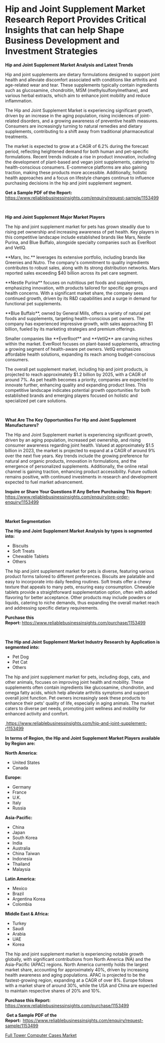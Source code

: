 <p><h1>Hip and Joint Supplement Market Research Report Provides Critical Insights that can help Shape Business Development and Investment Strategies</h1></p><p><strong>Hip and Joint Supplement Market Analysis and Latest Trends</strong></p>
<p><p>Hip and joint supplements are dietary formulations designed to support joint health and alleviate discomfort associated with conditions like arthritis and age-related wear and tear. These supplements typically contain ingredients such as glucosamine, chondroitin, MSM (methylsulfonylmethane), and various herbal extracts, which aim to enhance joint mobility and reduce inflammation.</p><p>The Hip and Joint Supplement Market is experiencing significant growth, driven by an increase in the aging population, rising incidences of joint-related disorders, and a growing awareness of preventive health measures. Consumers are increasingly turning to natural remedies and dietary supplements, contributing to a shift away from traditional pharmaceutical treatments. </p><p>The market is expected to grow at a CAGR of 6.2% during the forecast period, reflecting heightened demand for both human and pet-specific formulations. Recent trends indicate a rise in product innovation, including the development of plant-based and vegan joint supplements, catering to health-conscious consumers. E-commerce platforms are also gaining traction, making these products more accessible. Additionally, holistic health approaches and a focus on lifestyle changes continue to influence purchasing decisions in the hip and joint supplement segment.</p></p>
<p><strong>Get a Sample PDF of the Report:&nbsp;</strong> <a href="https://www.reliablebusinessinsights.com/enquiry/request-sample/1153499?utm_campaign=2224&utm_medium=2&utm_source=Github&utm_content=ia&utm_term=07022025&utm_id=hip-and-joint-supplement">https://www.reliablebusinessinsights.com/enquiry/request-sample/1153499</a></p>
<p>&nbsp;</p>
<p><strong>Hip and Joint Supplement Major Market Players</strong></p>
<p><p>The hip and joint supplement market for pets has grown steadily due to rising pet ownership and increasing awareness of pet health. Key players in this competitive landscape include established brands like Mars, Nestle Purina, and Blue Buffalo, alongside specialty companies such as EverRoot and VetIQ.</p><p>**Mars, Inc.** leverages its extensive portfolio, including brands like Greenies and Nutro. The company's commitment to quality ingredients contributes to robust sales, along with its strong distribution networks. Mars reported sales exceeding $40 billion across its pet care segment.</p><p>**Nestle Purina** focuses on nutritious pet foods and supplements, emphasizing innovation, with products tailored for specific age groups and health concerns. With a significant market share, the company sees continued growth, driven by its R&D capabilities and a surge in demand for functional pet supplements.</p><p>**Blue Buffalo**, owned by General Mills, offers a variety of natural pet foods and supplements, targeting health-conscious pet owners. The company has experienced impressive growth, with sales approaching $1 billion, fueled by its marketing strategies and premium offerings.</p><p>Smaller companies like **EverRoot** and **VetIQ** are carving niches within the market. EverRoot focuses on plant-based supplements, attracting a growing segment of health-aware pet owners. VetIQ emphasizes affordable health solutions, expanding its reach among budget-conscious consumers.</p><p>The overall pet supplement market, including hip and joint products, is projected to reach approximately $1.2 billion by 2025, with a CAGR of around 7%. As pet health becomes a priority, companies are expected to innovate further, enhancing quality and expanding product lines. This competitive landscape indicates potential growth opportunities for both established brands and emerging players focused on holistic and specialized pet care solutions.</p></p>
<p>&nbsp;</p>
<p><strong>What Are The Key Opportunities For Hip and Joint Supplement Manufacturers?</strong></p>
<p><p>The Hip and Joint Supplement market is experiencing significant growth, driven by an aging population, increased pet ownership, and rising consumer awareness regarding joint health. Valued at approximately $1.5 billion in 2023, the market is projected to expand at a CAGR of around 9% over the next five years. Key trends include the growing preference for natural and organic products, innovation in formulations, and the emergence of personalized supplements. Additionally, the online retail channel is gaining traction, enhancing product accessibility. Future outlook remains positive, with continued investments in research and development expected to fuel market advancement.</p></p>
<p><strong>Inquire or Share Your Questions If Any Before Purchasing This Report:</strong> <a href="https://www.reliablebusinessinsights.com/enquiry/pre-order-enquiry/1153499?utm_campaign=2224&utm_medium=2&utm_source=Github&utm_content=ia&utm_term=07022025&utm_id=hip-and-joint-supplement">https://www.reliablebusinessinsights.com/enquiry/pre-order-enquiry/1153499</a></p>
<p>&nbsp;</p>
<p><strong>Market Segmentation</strong></p>
<p><strong>The Hip and Joint Supplement Market Analysis by types is segmented into:</strong></p>
<p><ul><li>Biscuits</li><li>Soft Treats</li><li>Chewable Tablets</li><li>Others</li></ul></p>
<p><p>The hip and joint supplement market for pets is diverse, featuring various product forms tailored to different preferences. Biscuits are palatable and easy to incorporate into daily feeding routines. Soft treats offer a chewy texture that appeals to many pets, ensuring easy consumption. Chewable tablets provide a straightforward supplementation option, often with added flavoring for better acceptance. Other products may include powders or liquids, catering to niche demands, thus expanding the overall market reach and addressing specific dietary requirements.</p></p>
<p><strong>Purchase this Report:&nbsp;</strong><a href="https://www.reliablebusinessinsights.com/purchase/1153499?utm_campaign=2224&utm_medium=2&utm_source=Github&utm_content=ia&utm_term=07022025&utm_id=hip-and-joint-supplement">https://www.reliablebusinessinsights.com/purchase/1153499</a></p>
<p>&nbsp;</p>
<p><strong>The Hip and Joint Supplement Market Industry Research by Application is segmented into:</strong></p>
<p><ul><li>Pet Dog</li><li>Pet Cat</li><li>Others</li></ul></p>
<p><p>The hip and joint supplement market for pets, including dogs, cats, and other animals, focuses on improving joint health and mobility. These supplements often contain ingredients like glucosamine, chondroitin, and omega fatty acids, which help alleviate arthritis symptoms and support overall joint function. Pet owners increasingly seek these products to enhance their pets' quality of life, especially in aging animals. The market caters to diverse pet needs, promoting joint wellness and mobility for enhanced activity and comfort.</p></p>
<p><a href="https://www.reliablebusinessinsights.com/hip-and-joint-supplement-r1153499?utm_campaign=2224&utm_medium=2&utm_source=Github&utm_content=ia&utm_term=07022025&utm_id=hip-and-joint-supplement">&nbsp;https://www.reliablebusinessinsights.com/hip-and-joint-supplement-r1153499</a></p>
<p><strong>In terms of Region, the Hip and Joint Supplement Market Players available by Region are:</strong></p>
<p>
    <p> <strong> North America: </strong>
        <ul>
            <li>United States</li>
            <li>Canada</li>
        </ul>
        </p> 
    <p> <strong> Europe: </strong>
        <ul>
            <li>Germany</li>
            <li>France</li>
            <li>U.K.</li>
            <li>Italy</li>
            <li>Russia</li>
        </ul>
        </p> 
    <p> <strong> Asia-Pacific: </strong>
        <ul>
            <li>China</li>
            <li>Japan</li>
            <li>South Korea</li>
            <li>India</li>
            <li>Australia</li>
            <li>China Taiwan</li>
            <li>Indonesia</li>
            <li>Thailand</li>
            <li>Malaysia</li>
        </ul>
        </p> 
    <p> <strong> Latin America: </strong>
        <ul>
            <li>Mexico</li>
            <li>Brazil</li>
            <li>Argentina Korea</li>
            <li>Colombia</li>
        </ul>
        </p> 
    <p> <strong> Middle East & Africa: </strong>
        <ul>
            <li>Turkey</li>
            <li>Saudi</li>
            <li>Arabia</li>
            <li>UAE</li>
            <li>Korea</li>
        </ul>
    </p>
    </p>
<p><p>The hip and joint supplement market is experiencing notable growth globally, with significant contributions from North America (NA) and the Asia-Pacific (APAC) regions. North America currently holds the largest market share, accounting for approximately 40%, driven by increasing health awareness and aging populations. APAC is projected to be the fastest-growing region, expanding at a CAGR of over 8%. Europe follows with a market share of around 30%, while the USA and China are expected to maintain respective shares of 20% and 10%.</p></p>
<p><strong>Purchase this Report: </strong><a href="https://www.reliablebusinessinsights.com/purchase/1153499?utm_campaign=2224&utm_medium=2&utm_source=Github&utm_content=ia&utm_term=07022025&utm_id=hip-and-joint-supplement">https://www.reliablebusinessinsights.com/purchase/1153499</a></p>
<p>&nbsp;<strong>Get a Sample PDF of the Report:&nbsp;&nbsp;</strong><a href="https://www.reliablebusinessinsights.com/enquiry/request-sample/1153499?utm_campaign=2224&utm_medium=2&utm_source=Github&utm_content=ia&utm_term=07022025&utm_id=hip-and-joint-supplement">https://www.reliablebusinessinsights.com/enquiry/request-sample/1153499</a></p>
<p><strong></strong></p>
<p><p><a href="https://github.com/bensemilia864/Market-Research-Report-List-1/blob/main/full-tower-computer-cases-market.md?utm_campaign=2224&utm_medium=2&utm_source=Github&utm_content=ia&utm_term=07022025&utm_id=hip-and-joint-supplement">Full Tower Computer Cases Market</a></p></p>